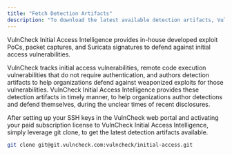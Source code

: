 ```yaml
---
title: "Fetch Detection Artifacts"
description: "To download the latest available detection artifacts, VulnCheck Initial Access Intelligence detection artifacts are available via git."
---
```


VulnCheck Initial Access Intelligence provides in-house developed exploit PoCs, packet captures, and Suricata signatures to defend against initial access vulnerabilities.

VulnCheck tracks initial access vulnerabilities, remote code execution vulnerabilities that do not require authentication, and authors detection artifacts to help organizations defend against weaponized exploits for those vulnerabilities. VulnCheck Initial Access Intelligence provides these detection artifacts in timely manner, to help organizations author detections and defend themselves, during the unclear times of recent disclosures.

After setting up your SSH keys in the VulnCheck web portal and activating your paid subscription license to VulnCheck Initial Access Intelligence, simply leverage git clone, to get the latest detection artifacts available.

```sh
git clone git@git.vulncheck.com:vulncheck/initial-access.git
```